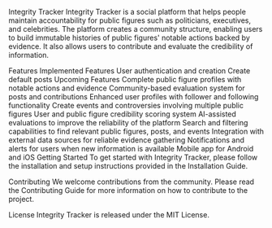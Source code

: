 Integrity Tracker
Integrity Tracker is a social platform that helps people maintain accountability for public figures such as politicians, executives, and celebrities. The platform creates a community structure, enabling users to build immutable histories of public figures' notable actions backed by evidence. It also allows users to contribute and evaluate the credibility of information.

Features
Implemented Features
User authentication and creation
Create default posts
Upcoming Features
Complete public figure profiles with notable actions and evidence
Community-based evaluation system for posts and contributions
Enhanced user profiles with follower and following functionality
Create events and controversies involving multiple public figures
User and public figure credibility scoring system
AI-assisted evaluations to improve the reliability of the platform
Search and filtering capabilities to find relevant public figures, posts, and events
Integration with external data sources for reliable evidence gathering
Notifications and alerts for users when new information is available
Mobile app for Android and iOS
Getting Started
To get started with Integrity Tracker, please follow the installation and setup instructions provided in the Installation Guide.

Contributing
We welcome contributions from the community. Please read the Contributing Guide for more information on how to contribute to the project.

License
Integrity Tracker is released under the MIT License.